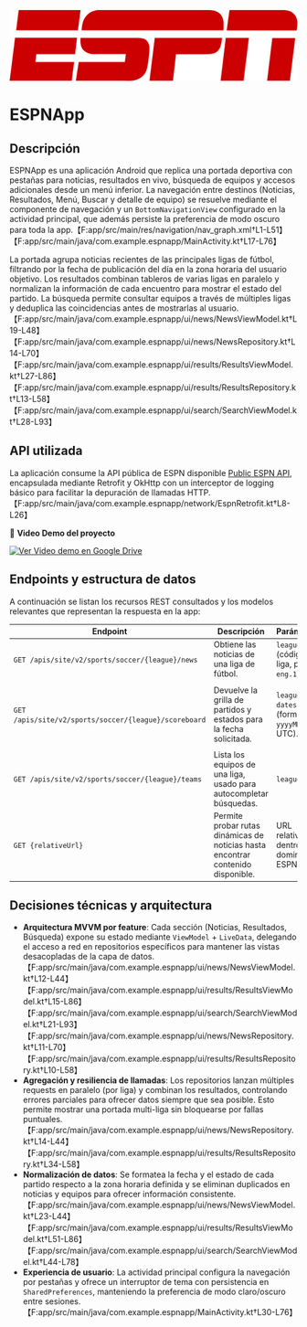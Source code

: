 <p align="center">
  <img src="bannerESPN.svg" alt="Banner del proyecto" width="700">
</p>


# ESPNApp



## Descripción
ESPNApp es una aplicación Android que replica una portada deportiva con pestañas para noticias, resultados en vivo, búsqueda de equipos y accesos adicionales desde un menú inferior. La navegación entre destinos (Noticias, Resultados, Menú, Buscar y detalle de equipo) se resuelve mediante el componente de navegación y un `BottomNavigationView` configurado en la actividad principal, que además persiste la preferencia de modo oscuro para toda la app.【F:app/src/main/res/navigation/nav_graph.xml†L1-L51】【F:app/src/main/java/com.example.espnapp/MainActivity.kt†L17-L76】

La portada agrupa noticias recientes de las principales ligas de fútbol, filtrando por la fecha de publicación del día en la zona horaria del usuario objetivo. Los resultados combinan tableros de varias ligas en paralelo y normalizan la información de cada encuentro para mostrar el estado del partido. La búsqueda permite consultar equipos a través de múltiples ligas y deduplica las coincidencias antes de mostrarlas al usuario.【F:app/src/main/java/com.example.espnapp/ui/news/NewsViewModel.kt†L19-L48】【F:app/src/main/java/com.example.espnapp/ui/news/NewsRepository.kt†L14-L70】【F:app/src/main/java/com.example.espnapp/ui/results/ResultsViewModel.kt†L27-L86】【F:app/src/main/java/com.example.espnapp/ui/results/ResultsRepository.kt†L13-L58】【F:app/src/main/java/com.example.espnapp/ui/search/SearchViewModel.kt†L28-L93】

## API utilizada
La aplicación consume la API pública de ESPN disponible [Public ESPN API](https://github.com/pseudo-r/Public-ESPN-API), encapsulada mediante Retrofit y OkHttp con un interceptor de logging básico para facilitar la depuración de llamadas HTTP.【F:app/src/main/java/com.example.espnapp/network/EspnRetrofit.kt†L8-L26】


🎥 **Video Demo del proyecto**

[![Ver Video demo en Google Drive](https://img.shields.io/badge/▶️%20Ver%20demo%20en%20Drive-blue?style=for-the-badge)](https://drive.google.com/file/d/1zfx7yV-L3W88r_n3Wkn7Y9F4XFk8XmKA/view?usp=sharing)

## Endpoints y estructura de datos
A continuación se listan los recursos REST consultados y los modelos relevantes que representan la respuesta en la app:

| Endpoint | Descripción | Parámetros | Modelo clave |
| --- | --- | --- | --- |
| `GET /apis/site/v2/sports/soccer/{league}/news` | Obtiene las noticias de una liga de fútbol. | `league` (código de liga, p. ej. `eng.1`). | `NewsResponse` → `Article` (titular, descripción, fecha ISO, enlaces e imágenes).【F:app/src/main/java/com.example.espnapp/network/EspnApiService.kt†L14-L15】【F:app/src/main/java/com.example.espnapp/model/NewsModels.kt†L6-L32】 |
| `GET /apis/site/v2/sports/soccer/{league}/scoreboard` | Devuelve la grilla de partidos y estados para la fecha solicitada. | `league`, `dates` (formato `yyyyMMdd` en UTC). | `ScoreboardResponse` → `Event` → `Competition` → `Competitor` y `Team` (nombres, marcadores, logos y estado del encuentro).【F:app/src/main/java/com.example.espnapp/network/EspnApiService.kt†L19-L24】【F:app/src/main/java/com.example.espnapp/model/espn/ScoreboardModels.kt†L6-L53】 |
| `GET /apis/site/v2/sports/soccer/{league}/teams` | Lista los equipos de una liga, usado para autocompletar búsquedas. | `league`. | `TeamsResponse` → `SportX` → `LeagueX` → `TeamX` → `Team` (nombre corto, largo y siglas).【F:app/src/main/java/com.example.espnapp/network/EspnApiService.kt†L26-L28】【F:app/src/main/java/com.example.espnapp/network/EspnApiService.kt†L35-L40】 |
| `GET {relativeUrl}` | Permite probar rutas dinámicas de noticias hasta encontrar contenido disponible. | URL relativa dentro del dominio ESPN. | Reutiliza `NewsResponse`.【F:app/src/main/java/com.example.espnapp/network/EspnApiService.kt†L30-L32】 |

## Decisiones técnicas y arquitectura
- **Arquitectura MVVM por feature**: Cada sección (Noticias, Resultados, Búsqueda) expone su estado mediante `ViewModel` + `LiveData`, delegando el acceso a red en repositorios específicos para mantener las vistas desacopladas de la capa de datos.【F:app/src/main/java/com.example.espnapp/ui/news/NewsViewModel.kt†L12-L44】【F:app/src/main/java/com.example.espnapp/ui/results/ResultsViewModel.kt†L15-L86】【F:app/src/main/java/com.example.espnapp/ui/search/SearchViewModel.kt†L21-L93】【F:app/src/main/java/com.example.espnapp/ui/news/NewsRepository.kt†L11-L70】【F:app/src/main/java/com.example.espnapp/ui/results/ResultsRepository.kt†L10-L58】
- **Agregación y resiliencia de llamadas**: Los repositorios lanzan múltiples requests en paralelo (por liga) y combinan los resultados, controlando errores parciales para ofrecer datos siempre que sea posible. Esto permite mostrar una portada multi-liga sin bloquearse por fallas puntuales.【F:app/src/main/java/com.example.espnapp/ui/news/NewsRepository.kt†L14-L44】【F:app/src/main/java/com.example.espnapp/ui/results/ResultsRepository.kt†L34-L58】
- **Normalización de datos**: Se formatea la fecha y el estado de cada partido respecto a la zona horaria definida y se eliminan duplicados en noticias y equipos para ofrecer información consistente.【F:app/src/main/java/com.example.espnapp/ui/news/NewsViewModel.kt†L23-L44】【F:app/src/main/java/com.example.espnapp/ui/results/ResultsViewModel.kt†L51-L86】【F:app/src/main/java/com.example.espnapp/ui/search/SearchViewModel.kt†L44-L78】
- **Experiencia de usuario**: La actividad principal configura la navegación por pestañas y ofrece un interruptor de tema con persistencia en `SharedPreferences`, manteniendo la preferencia de modo claro/oscuro entre sesiones.【F:app/src/main/java/com.example.espnapp/MainActivity.kt†L30-L76】
